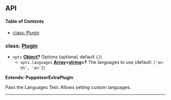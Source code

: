 ## API

<!-- Generated by documentation.js. Update this documentation by updating the source code. -->

#### Table of Contents

- [class: Plugin](#class-plugin)

### class: [Plugin](https://github.com/berstend/puppeteer-extra/blob/8d034bdf078a9e88e343ca5b898702f3c6a46a5c/packages/puppeteer-extra-plugin-stealth/evasions/navigator.languages/index.js#L11-L28)

- `opts` **[Object](https://developer.mozilla.org/docs/Web/JavaScript/Reference/Global_Objects/Object)?** Options (optional, default `{}`)
  - `opts.languages` **[Array](https://developer.mozilla.org/docs/Web/JavaScript/Reference/Global_Objects/Array)&lt;[string](https://developer.mozilla.org/docs/Web/JavaScript/Reference/Global_Objects/String)>?** The languages to use (default: `['en-US', 'en']`)

**Extends: PuppeteerExtraPlugin**

Pass the Languages Test. Allows setting custom languages.

---
